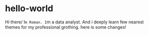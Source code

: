 # hello-world
Hi there/ I`m Roman. I`m a data analyst. And i deeply learn few nearest themes for my professional grothing.
here is some changes!
